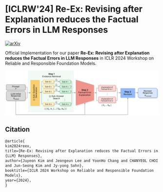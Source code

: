 # [ICLRW'24] Re-Ex: Revising after Explanation reduces the Factual Errors in LLM Responses
[![arXiv](https://img.shields.io/badge/arXiv-2402.17097-b31b1b.svg?style=plastic)](https://arxiv.org/abs/2402.17097)

Official Implementation for our paper  **Re-Ex: Revising after Explanation reduces the Factual Errors in LLM Responses** in ICLR 2024 Workshop on Reliable and Responsible Foundation Models.

<img src="image/figure.jpg" alt="Alt Text"  width="1000"/>

## Citation
```
@article{
kim2024reex,
title={Re-Ex: Revising after Explanation reduces the Factual Errors in {LLM} Responses},
author={Juyeon Kim and Jeongeun Lee and YoonHo Chang and CHANYEOL CHOI and Jun-Seong Kim and Jy-yong Sohn},
booktitle={ICLR 2024 Workshop on Reliable and Responsible Foundation Models},
year={2024},
}
```
